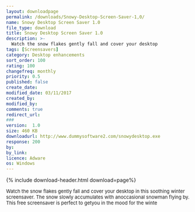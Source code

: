 ```yaml
---
layout: downloadpage
permalink: /downloads/Snowy-Desktop-Screen-Saver-1,0/
name: Snowy Desktop Screen Saver 1.0
file_type: download
title: Snowy Desktop Screen Saver 1.0
description: >-
  Watch the snow flakes gently fall and cover your desktop
tags: [Screensavers]
category: Desktop enhancements
sort_order: 100
rating: 100
changefreq: monthly
priority: 0.5
published: false
create_date:
modified_date: 03/11/2017
created_by:
modified_by:
comments: true
redirect_url:
###
version:  1.0
size: 460 KB
downloadurl: http://www.dummysoftware2.com/snowydesktop.exe
response: 200
by:
by_link:
licence: Adware
os: Windows
---
```


{% include download-header.html download=page%}

<p style="fix-download-text !important">
<p><font size="2"><p>Watch the snow flakes gently fall and cover your desktop in this soothing winter screensaver. The snow slowly accumulates with anoccasional snowman flying by. This free screensaver is perfect to getyou in the mood for the winte</p></p></p>
